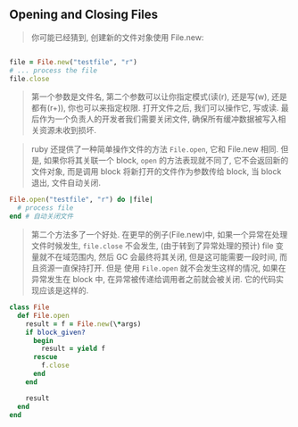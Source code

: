 ## Opening and Closing Files

> 你可能已经猜到, 创建新的文件对象使用 File.new:

```ruby

file = File.new("testfile", "r")
# ... process the file
file.close

```
> 第一个参数是文件名, 第二个参数可以让你指定模式(读(r), 还是写(w), 还是都有(r+)), 你也可以来指定权限. 打开文件之后, 我们可以操作它, 写或读. 最后作为一个负责人的开发者我们需要关闭文件, 确保所有缓冲数据被写入相关资源未收到损坏.

> ruby 还提供了一种简单操作文件的方法 `File.open`, 它和 File.new 相同. 但是, 如果你将其关联一个 block, `open` 的方法表现就不同了, 它不会返回新的文件对象, 而是调用 block 将新打开的文件作为参数传给 block, 当 block 退出, 文件自动关闭.

```ruby
File.open("testfile", "r") do |file|
  # process file
end # 自动关闭文件 

```

> 第二个方法多了一个好处. 在更早的例子(File.new)中, 如果一个异常在处理文件时候发生, `file.close` 不会发生, (由于转到了异常处理的预计) file 变量就不在域范围内, 然后 GC 会最终将其关闭, 但是这可能需要一段时间, 而且资源一直保持打开.
> 但是 使用 `File.open` 就不会发生这样的情况, 如果在异常发生在 block 中, 在异常被传递给调用者之前就会被关闭. 它的代码实现应该是这样的.

```ruby
class File
  def File.open
    result = f = File.new(\*args)
    if block_given?
      begin
        result = yield f
      rescue
        f.close
      end
    end

    result
  end
end
```
